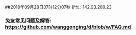 ##2018年09月28日07时12分07秒 新址: 142.93.200.23
### 兔友常见问题及解答: https://github.com/wanggonging/d/blob/w/FAQ.md
